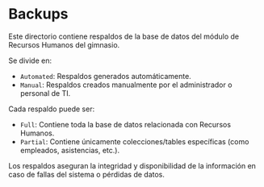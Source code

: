 # Backups

Este directorio contiene respaldos de la base de datos del módulo de Recursos Humanos del gimnasio.

Se divide en:
- `Automated`: Respaldos generados automáticamente.
- `Manual`: Respaldos creados manualmente por el administrador o personal de TI.

Cada respaldo puede ser:
- `Full`: Contiene toda la base de datos relacionada con Recursos Humanos.
- `Partial`: Contiene únicamente colecciones/tables específicas (como empleados, asistencias, etc.).

Los respaldos aseguran la integridad y disponibilidad de la información en caso de fallas del sistema o pérdidas de datos.
